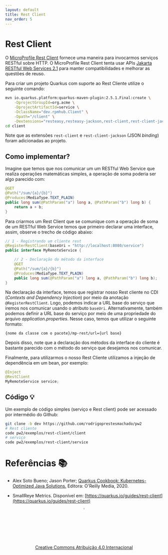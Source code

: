 ```yaml
---
layout: default
title: Rest Client
nav_order: 5
---
```


# Rest Client

O [MicroProfile Rest Client](https://github.com/eclipse/microprofile-rest-client) fornece uma maneira para invocarmos serviços RESTful sobre HTTP. O MicroProfile Rest Client tenta usar APIs [Jakarta RESTful Web Services 2.1](https://jakarta.ee/specifications/restful-ws/2.1/) para manter compatibilidades e melhorar as questões de reuso.

Para criar um projeto Quarkus com suporte ao Rest Cliente utilize o seguinte comando:

```sh
mvn io.quarkus.platform:quarkus-maven-plugin:2.5.1.Final:create \
    -DprojectGroupId=org.acme \
    -DprojectArtifactId=service \
    -DclassName="dev.rpmhub.Client" \
    -Dpath="/client" \
    -Dextensions="resteasy,resteasy-jackson,rest-client,rest-client-jackson"
cd client
```

Note que as extensões `rest-client` e `rest-client-jackson` (JSON *binding*) foram adicionadas ao projeto.

## Como implementar?

Imagine que temos que nos comunicar um um RESTful Web Service que realiza operações matemáticas simples, a operação de soma poderia ser algo parecido com:

```java
@GET
@Path("/sum/{a}/{b}")
@Produces(MediaType.TEXT_PLAIN)
public long sum(@PathParam("a") long a, @PathParam("b") long b) {
    return a + b;
}
```

Para criarmos um Rest Client que se comunique com a operação de soma de um RESTful Web Service temos que primeiro declarar uma interface, assim, observe o trecho de código abaixo:

```java
// 1 - Registrando um cliente rest
@RegisterRestClient(baseUri = "http://localhost:8080/service")
public interface MyRemoteService {

    // 2 - Declaração do método da interface
    @GET
    @Path("/sum/{a}/{b}")
    @Produces(MediaType.TEXT_PLAIN)
    public long sum(@PathParam("a") long a, @PathParam("b") long b);
}
```

Na declaração da interface, temos que registrar nosso Rest cliente no CDI (*Contexts and Dependency Injection*) por meio da anotação `@RegisterRestClient`. Logo, podemos indicar a URL base do serviço que iremos nos comunicar usando o atributo `baseUri`. Alternativamente, também podemos definir a URL base do serviço por meio de uma propriedade do arquivo *application.properties*. Nesse caso, temos que utilizar o seguinte formato:

    {nome da classe com o pacote}/mp-rest/url={url base}

Depois disso, note que a declaração dos métodos da interface do cliente é bastante parecido com o método do serviço que desejamos nos comunicar.

Finalmente, para utilizarmos o nosso Rest Cliente utilizamos a injeção de dependência em um bean, por exemplo:

```java
@Inject
@RestClient
MyRemoteService service;
```

## Código 💡

Um exemplo de código simples (serviço e Rest client) pode ser acessado por intermédio do Github:

```sh
git clone -b dev https://github.com/rodrigoprestesmachado/pw2
# Rest cliente
code pw2/exemplos/rest-client/client
# serviço
code pw2/exemplos/rest-client/service
```

# Referências 📚

* Alex Soto Bueno; Jason Porter; [Quarkus Cookbook: Kubernetes-Optimized Java Solutions.](https://www.amazon.com.br/gp/product/B08D364VMD/ref=as_li_tl?ie=UTF8&camp=1789&creative=9325&creativeASIN=B08D364VMD&linkCode=as2&tag=rpmhub-20&linkId=2f82a4bb959a1797ec9791e0af68d1af) Editora: O'Reilly Media, 2020.

* SmallReye Metrics. Disponível em: [https://quarkus.io/guides/rest-client](https://quarkus.io/guides/rest-client)

<center>
<a href="https://rpmhub.dev" target="blanck"><img src="../../imgs/logo.png" alt="Rodrigo Prestes Machado" width="3%" height="3%" border=0 style="border:0; text-decoration:none; outline:none"></a><br/>
<a rel="license" href="http://creativecommons.org/licenses/by/4.0/">Creative Commons Atribuição 4.0 Internacional</a>
</center>